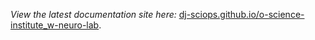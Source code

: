 _View the latest documentation site here:_ [dj-sciops.github.io/o-science-institute_w-neuro-lab](https://dj-sciops.github.io/o-science-institute_w-neuro-lab).
